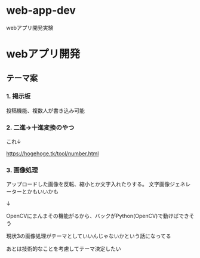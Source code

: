 # web-app-dev
webアプリ開発実験

# webアプリ開発

## テーマ案

### 1. 掲示板

投稿機能、複数人が書き込み可能

### 2. 二進→十進変換のやつ

これ↓

https://hogehoge.tk/tool/number.html

### 3. 画像処理

アップロードした画像を反転、縮小とか文字入れたりする。
文字画像ジェネレーターとかもいいかも

↓

OpenCVにまんまその機能がるから、バックがPython(OpenCV)で動けばできそう


現状3の画像処理がテーマとしていいんじゃないかという話になってる

あとは技術的なことを考慮してテーマ決定したい
